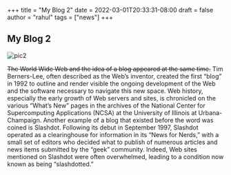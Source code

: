 +++
title = "My Blog 2"
date = 2022-03-01T20:33:31-08:00
draft = false
author = "rahul"
tags = ["news"]
+++

## My Blog 2

![pic2](https://www.google.com/url?sa=i&url=https%3A%2F%2Fpixabay.com%2Fimages%2Fsearch%2Fnature%2F&psig=AOvVaw11Fm5WQmGEkEYP9F6KrVzS&ust=1646300272911000&source=images&cd=vfe&ved=0CAsQjRxqFwoTCPC-9smQp_YCFQAAAAAdAAAAABAJ)

~~The World Wide Web and the idea of a blog appeared at the same time.~~ Tim Berners-Lee, often described as the Web’s inventor, created the first “blog” in 1992 to outline and render visible the ongoing development of the Web and the software necessary to navigate this new space. Web history, especially the early growth of Web servers and sites, is chronicled on the various “What’s New” pages in the archives of the National Center for Supercomputing Applications (NCSA) at the University of Illinois at Urbana-Champaign. Another example of a blog that existed before the word was coined is Slashdot. Following its debut in September 1997, Slashdot operated as a clearinghouse for information in its “News for Nerds,” with a small set of editors who decided what to publish of numerous articles and news items submitted by the “geek” community. Indeed, Web sites mentioned on Slashdot were often overwhelmed, leading to a condition now known as being “slashdotted.”
